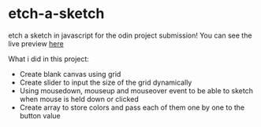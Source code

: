 # etch-a-sketch
etch a sketch in javascript for the odin project submission! You can see the live preview [here](https://fazapoint.github.io/etch-a-sketch/)

What i did in this project:
- Create blank canvas using grid
- Create slider to input the size of the grid dynamically
- Using mousedown, mouseup and mouseover event to be able to sketch when mouse is held down or clicked
- Create array to store colors and pass each of them one by one to the button value